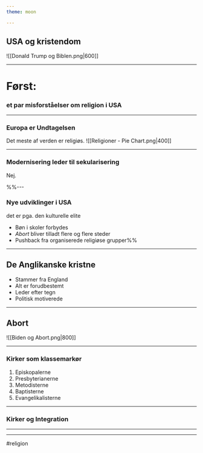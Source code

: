 ```yaml
---
theme: moon

---
```


## USA og kristendom
![[Donald Trump og Biblen.png|600]]

---

# Først:
### et par misforståelser om religion i USA

---
### Europa er Undtagelsen
Det meste af verden er religiøs. 
![[Religioner - Pie Chart.png|400]]

---
### Modernisering leder til sekularisering
Nej.



%%---

### Nye udviklinger i USA
det er pga. den kulturelle elite
- Bøn i skoler forbydes
- *Abort* bliver tilladt flere og flere steder 
- Pushback fra organiserede religiøse grupper%%


---
## De Anglikanske kristne
- Stammer fra England
- Alt er forudbestemt
- Leder efter tegn
- Politisk motiverede

---
## Abort
![[Biden og Abort.png|800]]

---
### Kirker som klassemarkør
1. Episkopalerne
2. Presbyterianerne
3. Metodisterne
4. Baptisterne
5. Evangelikalisterne

---

### Kirker og Integration

---




---
#religion